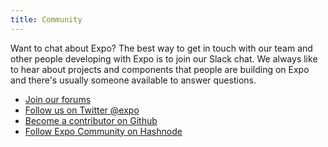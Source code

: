 ```yaml
---
title: Community
---
```


Want to chat about Expo? The best way to get in touch with our team and other people developing with Expo is to join our Slack chat. We always like to hear about projects and components that people are building on Expo and there's usually someone available to answer questions.

- [Join our forums](http://forums.expo.io/)
- [Follow us on Twitter @expo](https://twitter.com/expo)
- [Become a contributor on Github](https://github.com/expo)
- [Follow Expo Community on Hashnode](https://hashnode.com/n/expo)
